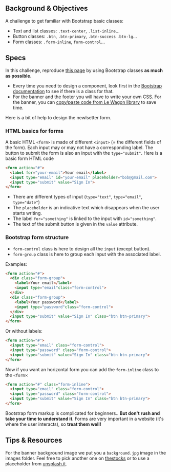 ## Background & Objectives

A challenge to get familiar with Bootstrap basic classes:

- Text and list classes: `.text-center`, `.list-inline`...
- Button classes: `.btn`, `.btn-primary`, `.btn-success` `.btn-lg`...
- Form classes: `.form-inline`, `form-control`...

## Specs

In this challenge, reproduce [this page](http://lewagon.github.io/bootstrap-challenges/08-Final-airbnb-home-without-grid/) by using Bootstrap classes **as much as possible.**

- Every time you need to design a component, look first in the [Bootstrap documentation](http://getbootstrap.com/) to see if there is a class for that.
- For the banner and the footer you will have to write your own CSS. For the banner, you can [copy/paste code from Le Wagon library](http://lewagon.github.io/ui-components/#banner) to save time.


Here is a bit of help to design the newlsetter form.


### HTML basics for forms

A basic HTML `<form>` is made of different `<input>` (= the different fields of the form). Each input may or may not have a corresponding label. The button to submit the form is also an input with the `type="submit"`. Here is a basic form HTML code


```html
<form action="#">
  <label for="your-email">Your email</label>
  <input type="email" id="your-email" placeholder="bob@gmail.com">
  <input type="submit" value="Sign In">
</form>
```


- There are different types of input (`type="text"`, `type="email"`, `type="date"`)
- The `placeholder` is an indicative text which disappears when the user starts writing.
- The label `for="something"` is linked to the input with `id="something"`.
- The text of the submit button is given in the `value` attribute.


### Bootstrap form structure

- `form-control` class is here to design all the `input` (except button).
- `form-group` class is here to group each input with the associated label.

Examples:

```html
<form action="#">
  <div class="form-group">
    <label>Your email</label>
    <input type="email"class="form-control">
  </div>
  <div class="form-group">
    <label>Your password</label>
    <input type="password"class="form-control">
  </div>
  <input type="submit" value="Sign In" class="btn btn-primary">
</form>
```

Or without labels:

```html
<form action="#">
  <input type="email" class="form-control">
  <input type="password" class="form-control">
  <input type="submit" value="Sign In" class="btn btn-primary">
</form>
```

Now if you want an horizontal form you can add the `form-inline` class to the `<form>`:

```html
<form action="#" class="form-inline">
  <input type="email" class="form-control">
  <input type="password" class="form-control">
  <input type="submit" value="Sign In" class="btn btn-primary">
</form>
```

Bootstrap form markup is complicated for beginners.. **But don't rush and take your time to understand it**. Forms are very important in a website (it's where the user interacts), so **treat them well!**


## Tips & Resources

For the banner background image we put you a `background.jpg` image in the images folder. Feel free to pick another one on [thestocks](http://thestocks.im/) or to use a placeholder from [unsplash.it](http://unsplash.it).
